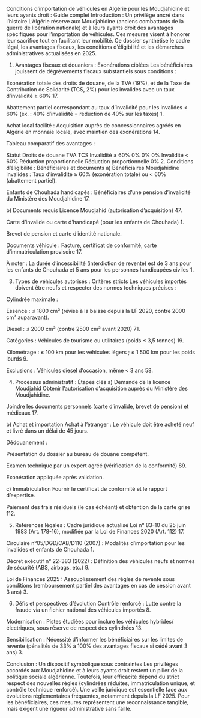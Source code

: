 Conditions d’importation de véhicules en Algérie pour les Moudjahidine et leurs ayants droit : Guide complet
Introduction : Un privilège ancré dans l’histoire
L’Algérie réserve aux Moudjahidine (anciens combattants de la guerre de libération nationale) et à leurs ayants droit des avantages spécifiques pour l’importation de véhicules. Ces mesures visent à honorer leur sacrifice tout en facilitant leur mobilité. Ce dossier synthétise le cadre légal, les avantages fiscaux, les conditions d’éligibilité et les démarches administratives actualisées en 2025.

1. Avantages fiscaux et douaniers : Exonérations ciblées
Les bénéficiaires jouissent de dégrèvements fiscaux substantiels sous conditions :

Exonération totale des droits de douane, de la TVA (19%), et de la Taxe de Contribution de Solidarité (TCS, 2%) pour les invalides avec un taux d’invalidité ≥ 60% 17.

Abattement partiel correspondant au taux d’invalidité pour les invalides < 60% (ex. : 40% d’invalidité = réduction de 40% sur les taxes) 1.

Achat local facilité : Acquisition auprès de concessionnaires agréés en Algérie en monnaie locale, avec maintien des exonérations 14.

Tableau comparatif des avantages :

Statut	Droits de douane	TVA	TCS
Invalidité ≥ 60%	0%	0%	0%
Invalidité < 60%	Réduction proportionnelle	Réduction proportionnelle	0%
2. Conditions d’éligibilité : Bénéficiaires et documents
a) Bénéficiaires
Moudjahidine invalides : Taux d’invalidité ≥ 60% (exonération totale) ou < 60% (abattement partiel).

Enfants de Chouhada handicapés : Bénéficiaires d’une pension d’invalidité du Ministère des Moudjahidine 17.

b) Documents requis
Licence Moudjahid (autorisation d’acquisition) 47.

Carte d’invalide ou carte d’handicapé (pour les enfants de Chouhada) 1.

Brevet de pension et carte d’identité nationale.

Documents véhicule : Facture, certificat de conformité, carte d’immatriculation provisoire 17.

À noter : La durée d’incessibilité (interdiction de revente) est de 3 ans pour les enfants de Chouhada et 5 ans pour les personnes handicapées civiles 1.

3. Types de véhicules autorisés : Critères stricts
Les véhicules importés doivent être neufs et respecter des normes techniques précises :

Cylindrée maximale :

Essence : ≤ 1800 cm³ (révisé à la baisse depuis la LF 2020, contre 2000 cm³ auparavant).

Diesel : ≤ 2000 cm³ (contre 2500 cm³ avant 2020) 71.

Catégories : Véhicules de tourisme ou utilitaires (poids ≤ 3,5 tonnes) 19.

Kilométrage : ≤ 100 km pour les véhicules légers ; ≤ 1 500 km pour les poids lourds 9.

Exclusions : Véhicules diesel d’occasion, même < 3 ans 58.

4. Processus administratif : Étapes clés
a) Demande de la licence Moudjahid
Obtenir l’autorisation d’acquisition auprès du Ministère des Moudjahidine.

Joindre les documents personnels (carte d’invalide, brevet de pension) et médicaux 17.

b) Achat et importation
Achat à l’étranger : Le véhicule doit être acheté neuf et livré dans un délai de 45 jours.

Dédouanement :

Présentation du dossier au bureau de douane compétent.

Examen technique par un expert agréé (vérification de la conformité) 89.

Exonération appliquée après validation.

c) Immatriculation
Fournir le certificat de conformité et le rapport d’expertise.

Paiement des frais résiduels (le cas échéant) et obtention de la carte grise 112.

5. Références légales : Cadre juridique actualisé
Loi n° 83-10 du 25 juin 1983 (Art. 178-16), modifiée par la Loi de Finances 2020 (Art. 112) 17.

Circulaire n°05/DGD/CAB/D110 (2007) : Modalités d’importation pour les invalides et enfants de Chouhada 1.

Décret exécutif n° 22-383 (2022) : Définition des véhicules neufs et normes de sécurité (ABS, airbags, etc.) 9.

Loi de Finances 2025 : Assouplissement des règles de revente sous conditions (remboursement partiel des avantages en cas de cession avant 3 ans) 3.

6. Défis et perspectives d’évolution
Contrôle renforcé : Lutte contre la fraude via un fichier national des véhicules importés 8.

Modernisation : Pistes étudiées pour inclure les véhicules hybrides/électriques, sous réserve de respect des cylindrées 13.

Sensibilisation : Nécessité d’informer les bénéficiaires sur les limites de revente (pénalités de 33% à 100% des avantages fiscaux si cédé avant 3 ans) 3.

Conclusion : Un dispositif symbolique sous contraintes
Les privilèges accordés aux Moudjahidine et à leurs ayants droit restent un pilier de la politique sociale algérienne. Toutefois, leur efficacité dépend du strict respect des nouvelles règles (cylindrées réduites, immatriculation unique, et contrôle technique renforcé). Une veille juridique est essentielle face aux évolutions réglementaires fréquentes, notamment depuis la LF 2025. Pour les bénéficiaires, ces mesures représentent une reconnaissance tangible, mais exigent une rigueur administrative sans faille.